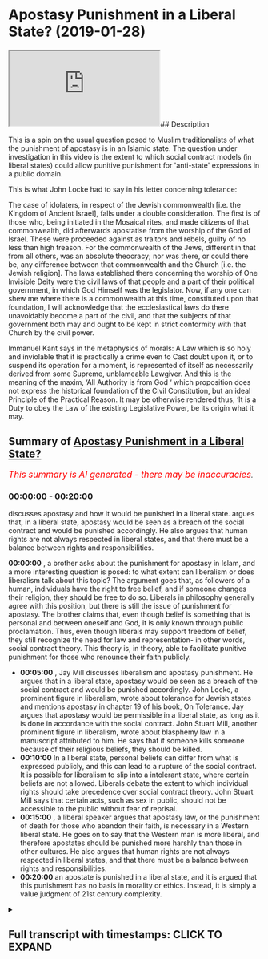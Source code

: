 # Apostasy Punishment in a Liberal State? (2019-01-28)

<iframe loading='lazy' allow='autoplay' src='https://www.youtube.com/embed/PnRGigvmVL8'></iframe>## Description

This is a spin on the usual question posed to Muslim traditionalists of what the punishment of apostasy is in an Islamic state. The question under investigation in this video is the extent to which social contract models (in liberal states) could allow punitive punishment for 'anti-state' expressions in a public domain. 

This is what John Locke had to say in his letter concerning tolerance: 

The case of idolaters, in respect of the Jewish commonwealth [i.e. the Kingdom of Ancient Israel], falls under a double consideration. The first is of those who, being initiated in the Mosaical rites, and made citizens of that commonwealth, did afterwards apostatise from the worship of the God of Israel. These were proceeded against as traitors and rebels, guilty of no less than high treason. For the commonwealth of the Jews, different in that from all others, was an absolute theocracy; nor was there, or could there be, any difference between that commonwealth and the Church [i.e. the Jewish religion]. The laws established there concerning the worship of One Invisible Deity were the civil laws of that people and a part of their political government, in which God Himself was the legislator. Now, if any one can shew me where there is a commonwealth at this time, constituted upon that foundation, I will acknowledge that the ecclesiastical laws do there unavoidably become a part of the civil, and that the subjects of that government both may and ought to be kept in strict conformity with that Church by the civil power.

Immanuel Kant says in the metaphysics of morals: 
A Law which is so holy and inviolable that it is practically a crime even to Cast doubt upon it, or to suspend its operation for a moment, is represented of itself as necessarily derived from some Supreme, unblameable Lawgiver. And this is the meaning of the maxim, ‘All Authority is from God ‘ which proposition does not express the historical foundation of the Civil Constitution, but an ideal Principle of the Practical Reason. It may be otherwise rendered thus, ‘It is a Duty to obey the Law of the existing Legislative Power, be its origin what it may.

## Summary of [Apostasy Punishment in a Liberal State?](https://www.youtube.com/watch?v=PnRGigvmVL8)


*<span style="color:red; font-size:125%">This summary is AI generated - there may be inaccuracies</span>. [](/)*

### <a onclick="modifyYTiframeseektime('0')">00:00:00</a> - <a onclick="modifyYTiframeseektime('1200')">00:20:00</a>

discusses apostasy and how it would be punished in a liberal state. argues that, in a liberal state, apostasy would be seen as a breach of the social contract and would be punished accordingly. He also argues that human rights are not always respected in liberal states, and that there must be a balance between rights and responsibilities.

**<a onclick="modifyYTiframeseektime('0')">00:00:00</a>** , a brother asks about the punishment for apostasy in Islam, and a more interesting question is posed: to what extent can liberalism or does liberalism talk about this topic? The argument goes that, as followers of a human, individuals have the right to free belief, and if someone changes their religion, they should be free to do so. Liberals in philosophy generally agree with this position, but there is still the issue of punishment for apostasy. The brother claims that, even though belief is something that is personal and between oneself and God, it is only known through public proclamation. Thus, even though liberals may support freedom of belief, they still recognize the need for law and representation- in other words, social contract theory. This theory is, in theory, able to facilitate punitive punishment for those who renounce their faith publicly.
* **<a onclick="modifyYTiframeseektime('300')">00:05:00</a>** , Jay Mill discusses liberalism and apostasy punishment. He argues that in a liberal state, apostasy would be seen as a breach of the social contract and would be punished accordingly. John Locke, a prominent figure in liberalism, wrote about tolerance for Jewish states and mentions apostasy in chapter 19 of his book, On Tolerance. Jay argues that apostasy would be permissible in a liberal state, as long as it is done in accordance with the social contract. John Stuart Mill, another prominent figure in liberalism, wrote about blasphemy law in a manuscript attributed to him. He says that if someone kills someone because of their religious beliefs, they should be killed.
* **<a onclick="modifyYTiframeseektime('600')">00:10:00</a>** In a liberal state, personal beliefs can differ from what is expressed publicly, and this can lead to a rupture of the social contract. It is possible for liberalism to slip into a intolerant state, where certain beliefs are not allowed. Liberals debate the extent to which individual rights should take precedence over social contract theory. John Stuart Mill says that certain acts, such as sex in public, should not be accessible to the public without fear of reprisal.
* **<a onclick="modifyYTiframeseektime('900')">00:15:00</a>** , a liberal speaker argues that apostasy law, or the punishment of death for those who abandon their faith, is necessary in a Western liberal state. He goes on to say that the Western man is more liberal, and therefore apostates should be punished more harshly than those in other cultures. He also argues that human rights are not always respected in liberal states, and that there must be a balance between rights and responsibilities.
* **<a onclick="modifyYTiframeseektime('1200')">00:20:00</a>**  an apostate is punished in a liberal state, and it is argued that this punishment has no basis in morality or ethics. Instead, it is simply a value judgment of 21st century complexity.

<details><summary><h2>Full transcript with timestamps: CLICK TO EXPAND</h2></summary>

<a onclick="modifyYTiframeseektime('4')">0:00:04</a> so the brother asked the question about  
<a onclick="modifyYTiframeseektime('6')">0:00:06</a> apostasy yeah so the punishment for  
<a onclick="modifyYTiframeseektime('13')">0:00:13</a> apostasy in Islam so I think a lot of  
<a onclick="modifyYTiframeseektime('16')">0:00:16</a> time we ask this question what is the  
<a onclick="modifyYTiframeseektime('19')">0:00:19</a> punishment for apostasy in Islam and a  
<a onclick="modifyYTiframeseektime('23')">0:00:23</a> more interesting question for me  
<a onclick="modifyYTiframeseektime('25')">0:00:25</a> recently has been to what extent can  
<a onclick="modifyYTiframeseektime('29')">0:00:29</a> liberalism or does liberalism or do  
<a onclick="modifyYTiframeseektime('32')">0:00:32</a> liberal philosophers talk about this  
<a onclick="modifyYTiframeseektime('37')">0:00:37</a> because that's like that's for me a  
<a onclick="modifyYTiframeseektime('39')">0:00:39</a> really interesting discussion in it the  
<a onclick="modifyYTiframeseektime('41')">0:00:41</a> argument goes as followers right you say  
<a onclick="modifyYTiframeseektime('43')">0:00:43</a> that look everyone should have freedom  
<a onclick="modifyYTiframeseektime('47')">0:00:47</a> of belief it's a human it's an  
<a onclick="modifyYTiframeseektime('48')">0:00:48</a> individual human right and therefore if  
<a onclick="modifyYTiframeseektime('52')">0:00:52</a> someone changes their religion they  
<a onclick="modifyYTiframeseektime('54')">0:00:54</a> should be free to do so based on human  
<a onclick="modifyYTiframeseektime('57')">0:00:57</a> rights and based on the fact that they  
<a onclick="modifyYTiframeseektime('59')">0:00:59</a> should have freedom of consciousness and  
<a onclick="modifyYTiframeseektime('61')">0:01:01</a> so the argument is not a bad one because  
<a onclick="modifyYTiframeseektime('64')">0:01:04</a> actually coincides with the Islamic  
<a onclick="modifyYTiframeseektime('66')">0:01:06</a> understanding of free will and actually  
<a onclick="modifyYTiframeseektime('69')">0:01:09</a> it coincides with the version of Quran  
<a onclick="modifyYTiframeseektime('71')">0:01:11</a> which says like Rajas with Dean tucked  
<a onclick="modifyYTiframeseektime('73')">0:01:13</a> away in a rush to Delhi in chapter 2  
<a onclick="modifyYTiframeseektime('76')">0:01:16</a> verse 256 of the Quran which there is no  
<a onclick="modifyYTiframeseektime('78')">0:01:18</a> compulsion of religion that truth has  
<a onclick="modifyYTiframeseektime('81')">0:01:21</a> been made clear from falsehood so the  
<a onclick="modifyYTiframeseektime('84')">0:01:24</a> the idea that there should be freedom of  
<a onclick="modifyYTiframeseektime('86')">0:01:26</a> consciousness and freedom of belief is  
<a onclick="modifyYTiframeseektime('89')">0:01:29</a> actually a principle part of the Islamic  
<a onclick="modifyYTiframeseektime('92')">0:01:32</a> discourse because we believe that there  
<a onclick="modifyYTiframeseektime('94')">0:01:34</a> are two things that's here which is free  
<a onclick="modifyYTiframeseektime('97')">0:01:37</a> will and there's determinism over  
<a onclick="modifyYTiframeseektime('99')">0:01:39</a> Lazcano Taliban he writes things etc so  
<a onclick="modifyYTiframeseektime('102')">0:01:42</a> we believe everyone does have a right to  
<a onclick="modifyYTiframeseektime('104')">0:01:44</a> believe in whatever they want to believe  
<a onclick="modifyYTiframeseektime('105')">0:01:45</a> and the idea is not one-off and this  
<a onclick="modifyYTiframeseektime('111')">0:01:51</a> should be very much stressed in Islamic  
<a onclick="modifyYTiframeseektime('113')">0:01:53</a> discourse it's not one of individual  
<a onclick="modifyYTiframeseektime('116')">0:01:56</a> belief  
<a onclick="modifyYTiframeseektime('118')">0:01:58</a> this is to do with social contracts okay  
<a onclick="modifyYTiframeseektime('121')">0:02:01</a> now this is a big term in political  
<a onclick="modifyYTiframeseektime('124')">0:02:04</a> science what do you mean by the term  
<a onclick="modifyYTiframeseektime('125')">0:02:05</a> social contract now in liberal  
<a onclick="modifyYTiframeseektime('128')">0:02:08</a> philosophy there are two things right  
<a onclick="modifyYTiframeseektime('130')">0:02:10</a> there's the primacy of individual and  
<a onclick="modifyYTiframeseektime('133')">0:02:13</a> their right to do whatever they want  
<a onclick="modifyYTiframeseektime('135')">0:02:15</a> without intervention from the government  
<a onclick="modifyYTiframeseektime('137')">0:02:17</a> and on the other hand you have the  
<a onclick="modifyYTiframeseektime('139')">0:02:19</a> universality of law you're stuck between  
<a onclick="modifyYTiframeseektime('143')">0:02:23</a> two things as a liberal you have the  
<a onclick="modifyYTiframeseektime('147')">0:02:27</a> primacy of being an individual you're an  
<a onclick="modifyYTiframeseektime('149')">0:02:29</a> individual right you have the freedom to  
<a onclick="modifyYTiframeseektime('150')">0:02:30</a> do everyone and for a liberal expression  
<a onclick="modifyYTiframeseektime('152')">0:02:32</a> a libertarian they'll say you should the  
<a onclick="modifyYTiframeseektime('154')">0:02:34</a> government should keep away from putting  
<a onclick="modifyYTiframeseektime('156')">0:02:36</a> obstacles in the way of the individual  
<a onclick="modifyYTiframeseektime('158')">0:02:38</a> so that it can be as free as possible  
<a onclick="modifyYTiframeseektime('160')">0:02:40</a> right but then obviously they realize  
<a onclick="modifyYTiframeseektime('163')">0:02:43</a> almost all liberal theorists realize the  
<a onclick="modifyYTiframeseektime('166')">0:02:46</a> need for number one representation and  
<a onclick="modifyYTiframeseektime('168')">0:02:48</a> number two law which is why they have  
<a onclick="modifyYTiframeseektime('171')">0:02:51</a> social contract now what is social  
<a onclick="modifyYTiframeseektime('174')">0:02:54</a> contract social contract is number one  
<a onclick="modifyYTiframeseektime('177')">0:02:57</a> is forced upon us so by virtue of the  
<a onclick="modifyYTiframeseektime('181')">0:03:01</a> fact that I'm a British citizen you're  
<a onclick="modifyYTiframeseektime('182')">0:03:02</a> British isn't as well your British is  
<a onclick="modifyYTiframeseektime('184')">0:03:04</a> now we're gonna have to check on that  
<a onclick="modifyYTiframeseektime('186')">0:03:06</a> okay by virtue of the fact that we're  
<a onclick="modifyYTiframeseektime('192')">0:03:12</a> British citizens we have to abide by  
<a onclick="modifyYTiframeseektime('194')">0:03:14</a> British law and that's not something we  
<a onclick="modifyYTiframeseektime('196')">0:03:16</a> have any say on because of the  
<a onclick="modifyYTiframeseektime('199')">0:03:19</a> citizenship that we carry in other words  
<a onclick="modifyYTiframeseektime('200')">0:03:20</a> we're forced into a social contract it's  
<a onclick="modifyYTiframeseektime('203')">0:03:23</a> not a social contract which is a  
<a onclick="modifyYTiframeseektime('205')">0:03:25</a> voluntary or something I have any choice  
<a onclick="modifyYTiframeseektime('208')">0:03:28</a> in write the terms of that social  
<a onclick="modifyYTiframeseektime('211')">0:03:31</a> contract indicate that I have to follow  
<a onclick="modifyYTiframeseektime('213')">0:03:33</a> the law of this country isn't it okay so  
<a onclick="modifyYTiframeseektime('216')">0:03:36</a> almost all liberal theorists agreed with  
<a onclick="modifyYTiframeseektime('218')">0:03:38</a> this now the question is not one of  
<a onclick="modifyYTiframeseektime('221')">0:03:41</a> personal belief I can believe whatever I  
<a onclick="modifyYTiframeseektime('223')">0:03:43</a> want to believe from a liberal  
<a onclick="modifyYTiframeseektime('225')">0:03:45</a> perspective and from an Islamic  
<a onclick="modifyYTiframeseektime('226')">0:03:46</a> perspective and not not have any  
<a onclick="modifyYTiframeseektime('229')">0:03:49</a> punishment in any context exerted on me  
<a onclick="modifyYTiframeseektime('231')">0:03:51</a> in any way because belief is something  
<a onclick="modifyYTiframeseektime('234')">0:03:54</a> which is personal belief is something  
<a onclick="modifyYTiframeseektime('236')">0:03:56</a> which is between me and God and it's  
<a onclick="modifyYTiframeseektime('239')">0:03:59</a> only known through the publication of  
<a onclick="modifyYTiframeseektime('242')">0:04:02</a> that belief or profession of that belief  
<a onclick="modifyYTiframeseektime('244')">0:04:04</a> in public settings right so in other  
<a onclick="modifyYTiframeseektime('246')">0:04:06</a> words people won't know I believe unless  
<a onclick="modifyYTiframeseektime('248')">0:04:08</a> I don't declare it  
<a onclick="modifyYTiframeseektime('250')">0:04:10</a> question to what extent are what are  
<a onclick="modifyYTiframeseektime('256')">0:04:16</a> referred to as laws of apostasy which is  
<a onclick="modifyYTiframeseektime('261')">0:04:21</a> for example if I come out and say I'm no  
<a onclick="modifyYTiframeseektime('263')">0:04:23</a> longer say for instance a Christian I'm  
<a onclick="modifyYTiframeseektime('265')">0:04:25</a> not going to use the Muslim example say  
<a onclick="modifyYTiframeseektime('266')">0:04:26</a> it's a Christian country and I come out  
<a onclick="modifyYTiframeseektime('269')">0:04:29</a> and say I'm no longer a Christian to  
<a onclick="modifyYTiframeseektime('273')">0:04:33</a> what extent can social contract theory  
<a onclick="modifyYTiframeseektime('276')">0:04:36</a> the lack of which were which was  
<a onclick="modifyYTiframeseektime('278')">0:04:38</a> advocated by people like Rousseau and  
<a onclick="modifyYTiframeseektime('279')">0:04:39</a> obviously John Locke before him Thomas  
<a onclick="modifyYTiframeseektime('282')">0:04:42</a> Hobbes and almost all liberal theorists  
<a onclick="modifyYTiframeseektime('285')">0:04:45</a> even Jay s mill can it facilitate for a  
<a onclick="modifyYTiframeseektime('289')">0:04:49</a> kind of punitive punishment for those  
<a onclick="modifyYTiframeseektime('292')">0:04:52</a> who renounce their faith publicly now  
<a onclick="modifyYTiframeseektime('295')">0:04:55</a> I'm gonna make a very bold claim here  
<a onclick="modifyYTiframeseektime('297')">0:04:57</a> I'm putting a slam to the side right now  
<a onclick="modifyYTiframeseektime('299')">0:04:59</a> I'm putting a sum to the side it's not  
<a onclick="modifyYTiframeseektime('301')">0:05:01</a> about Islam I'm gonna say that from my  
<a onclick="modifyYTiframeseektime('305')">0:05:05</a> reading of liberalism that that can be  
<a onclick="modifyYTiframeseektime('308')">0:05:08</a> facilitated what am I talking about I am  
<a onclick="modifyYTiframeseektime('311')">0:05:11</a> saying quite clearly that if someone  
<a onclick="modifyYTiframeseektime('314')">0:05:14</a> comes in a liberal state which also  
<a onclick="modifyYTiframeseektime('317')">0:05:17</a> claims to be for instance Christian  
<a onclick="modifyYTiframeseektime('320')">0:05:20</a> which can happen according to Jay's mill  
<a onclick="modifyYTiframeseektime('323')">0:05:23</a> that number one point one that in that  
<a onclick="modifyYTiframeseektime('326')">0:05:26</a> liberal state it would be it could be  
<a onclick="modifyYTiframeseektime('330')">0:05:30</a> seen as a rupturing of the social  
<a onclick="modifyYTiframeseektime('332')">0:05:32</a> contract if someone professes publicly  
<a onclick="modifyYTiframeseektime('336')">0:05:36</a> yes that they are not X faith anymore  
<a onclick="modifyYTiframeseektime('340')">0:05:40</a> that is if that faith is connected with  
<a onclick="modifyYTiframeseektime('343')">0:05:43</a> the social contract  
<a onclick="modifyYTiframeseektime('344')">0:05:44</a> why is your evidence for this I will  
<a onclick="modifyYTiframeseektime('346')">0:05:46</a> give you the evidence for this right now  
<a onclick="modifyYTiframeseektime('347')">0:05:47</a> John Locke wrote a book obviously  
<a onclick="modifyYTiframeseektime('350')">0:05:50</a> everyone knows it called the two  
<a onclick="modifyYTiframeseektime('351')">0:05:51</a> treatises of government I think he wrote  
<a onclick="modifyYTiframeseektime('353')">0:05:53</a> this in 1687 when he also wrote I wrote  
<a onclick="modifyYTiframeseektime('356')">0:05:56</a> a book called on tolerance in chapter 19  
<a onclick="modifyYTiframeseektime('359')">0:05:59</a> of this book in chapter 19 of this book  
<a onclick="modifyYTiframeseektime('362')">0:06:02</a> on tolerance he talks about Jewish  
<a onclick="modifyYTiframeseektime('366')">0:06:06</a> States John Locke talks about Jewish  
<a onclick="modifyYTiframeseektime('369')">0:06:09</a> states and up if it's not chapter 19 is  
<a onclick="modifyYTiframeseektime('372')">0:06:12</a> somewhere in the book and he says it's  
<a onclick="modifyYTiframeseektime('374')">0:06:14</a> legitimate to allow Jewish people to  
<a onclick="modifyYTiframeseektime('378')">0:06:18</a> implement Mosaic law and we know full  
<a onclick="modifyYTiframeseektime('381')">0:06:21</a> well that in Mosaic law there are laws  
<a onclick="modifyYTiframeseektime('383')">0:06:23</a> of apostasy and he continues by talking  
<a onclick="modifyYTiframeseektime('387')">0:06:27</a> about the social exclusion of a certain  
<a onclick="modifyYTiframeseektime('389')">0:06:29</a> amount of certain people of different  
<a onclick="modifyYTiframeseektime('392')">0:06:32</a> faith groups he talks about Mohammedans  
<a onclick="modifyYTiframeseektime('393')">0:06:33</a> and atheists now Muslims wouldn't say  
<a onclick="modifyYTiframeseektime('397')">0:06:37</a> this by the way so in essence you could  
<a onclick="modifyYTiframeseektime('400')">0:06:40</a> argue that Islam applies a more rigorous  
<a onclick="modifyYTiframeseektime('404')">0:06:44</a> type of liberalism than John Locke  
<a onclick="modifyYTiframeseektime('406')">0:06:46</a> himself why because Islam says in us in  
<a onclick="modifyYTiframeseektime('409')">0:06:49</a> an Islamic state or some a governance if  
<a onclick="modifyYTiframeseektime('412')">0:06:52</a> you're a Muslim or a Christian or a Jew  
<a onclick="modifyYTiframeseektime('414')">0:06:54</a> you can live in your respective  
<a onclick="modifyYTiframeseektime('417')">0:06:57</a> province without harm now someone will  
<a onclick="modifyYTiframeseektime('422')">0:07:02</a> say but then they say that you have to  
<a onclick="modifyYTiframeseektime('423')">0:07:03</a> pay the jizya but according to the  
<a onclick="modifyYTiframeseektime('426')">0:07:06</a> hadith  
<a onclick="modifyYTiframeseektime('428')">0:07:08</a> jizya is one dinner so it's a tax it's a  
<a onclick="modifyYTiframeseektime('433')">0:07:13</a> tax that almost everyone has to pay for  
<a onclick="modifyYTiframeseektime('434')">0:07:14</a> the protection of the people one dinner  
<a onclick="modifyYTiframeseektime('436')">0:07:16</a> is less than there's a cat which is  
<a onclick="modifyYTiframeseektime('438')">0:07:18</a> usually typically 20 dinars of my Saab  
<a onclick="modifyYTiframeseektime('442')">0:07:22</a> so therefore the jizya is less so this  
<a onclick="modifyYTiframeseektime('447')">0:07:27</a> idea this false notion of GCR being a  
<a onclick="modifyYTiframeseektime('449')">0:07:29</a> discriminatory tax it's only  
<a onclick="modifyYTiframeseektime('451')">0:07:31</a> discriminatory against Muslims because  
<a onclick="modifyYTiframeseektime('453')">0:07:33</a> Muslims have to pay more by the way if  
<a onclick="modifyYTiframeseektime('456')">0:07:36</a> you want to call it discriminatory  
<a onclick="modifyYTiframeseektime('458')">0:07:38</a> Muslims actually have to pay more as a  
<a onclick="modifyYTiframeseektime('459')">0:07:39</a> cat's yeah so going back to I was saying  
<a onclick="modifyYTiframeseektime('464')">0:07:44</a> about apostasy I came across in my new  
<a onclick="modifyYTiframeseektime('466')">0:07:46</a> campus work and I also came across John  
<a onclick="modifyYTiframeseektime('468')">0:07:48</a> Stuart Mill's work and there was a  
<a onclick="modifyYTiframeseektime('471')">0:07:51</a> manuscript that was attributed to John  
<a onclick="modifyYTiframeseektime('472')">0:07:52</a> Stuart Mill which actually specifically  
<a onclick="modifyYTiframeseektime('476')">0:07:56</a> talks about blasphemy law and he talks  
<a onclick="modifyYTiframeseektime('479')">0:07:59</a> about blasphemy law and he says John  
<a onclick="modifyYTiframeseektime('481')">0:08:01</a> Stuart Mill says  
<a onclick="modifyYTiframeseektime('485')">0:08:05</a> Joshua mill actually says equivocally  
<a onclick="modifyYTiframeseektime('488')">0:08:08</a> that if killing someone this is John  
<a onclick="modifyYTiframeseektime('494')">0:08:14</a> Stuart Mill not the Prophet Muhammad not  
<a onclick="modifyYTiframeseektime('496')">0:08:16</a> Moses not Jesus it's not a medieval text  
<a onclick="modifyYTiframeseektime('500')">0:08:20</a> this is one of the prime figures of  
<a onclick="modifyYTiframeseektime('502')">0:08:22</a> liberalism in the Victorian era in  
<a onclick="modifyYTiframeseektime('505')">0:08:25</a> Britain by which and through which most  
<a onclick="modifyYTiframeseektime('507')">0:08:27</a> other subsequent theories take their  
<a onclick="modifyYTiframeseektime('510')">0:08:30</a> liberalism from he actually says in that  
<a onclick="modifyYTiframeseektime('512')">0:08:32</a> manuscript that killed them yes  
<a onclick="modifyYTiframeseektime('515')">0:08:35</a> he says kill them kill them if you have  
<a onclick="modifyYTiframeseektime('518')">0:08:38</a> to kill many of them kill them in other  
<a onclick="modifyYTiframeseektime('519')">0:08:39</a> words it seems to me an Immanuel Kant  
<a onclick="modifyYTiframeseektime('521')">0:08:41</a> has some similar sayings it seems to me  
<a onclick="modifyYTiframeseektime('524')">0:08:44</a> that the question we should be asking is  
<a onclick="modifyYTiframeseektime('527')">0:08:47</a> not whether Islam allows apostasy law  
<a onclick="modifyYTiframeseektime('529')">0:08:49</a> it's where the liberalism allows  
<a onclick="modifyYTiframeseektime('531')">0:08:51</a> apostasy law because actually when we  
<a onclick="modifyYTiframeseektime('534')">0:08:54</a> look at the primary source materials of  
<a onclick="modifyYTiframeseektime('536')">0:08:56</a> the most regarded liberal theorists the  
<a onclick="modifyYTiframeseektime('540')">0:09:00</a> highest founding fathers of liberalism  
<a onclick="modifyYTiframeseektime('542')">0:09:02</a> it would seem that a social contract  
<a onclick="modifyYTiframeseektime('544')">0:09:04</a> theory could in fact facilitate of a  
<a onclick="modifyYTiframeseektime('548')">0:09:08</a> kind of apostasy law right - that's from  
<a onclick="modifyYTiframeseektime('552')">0:09:12</a> a liberal perspective Aslam is something  
<a onclick="modifyYTiframeseektime('555')">0:09:15</a> quite similar in many ways but has some  
<a onclick="modifyYTiframeseektime('558')">0:09:18</a> fundamental differences  
<a onclick="modifyYTiframeseektime('561')">0:09:21</a> so relatable ooh a man who's one of the  
<a onclick="modifyYTiframeseektime('565')">0:09:25</a> prophets companions you had a list of  
<a onclick="modifyYTiframeseektime('568')">0:09:28</a> people who are munafa corn and those  
<a onclick="modifyYTiframeseektime('571')">0:09:31</a> list of people were people who had  
<a onclick="modifyYTiframeseektime('573')">0:09:33</a> rejected Islam there were not Muslims  
<a onclick="modifyYTiframeseektime('575')">0:09:35</a> the Quran says in Delhi would have  
<a onclick="modifyYTiframeseektime('577')">0:09:37</a> Athena Fidel kill s Philemon enough that  
<a onclick="modifyYTiframeseektime('579')">0:09:39</a> certainly the the hypocrites are in the  
<a onclick="modifyYTiframeseektime('582')">0:09:42</a> lowest part pit of the Hellfire they are  
<a onclick="modifyYTiframeseektime('585')">0:09:45</a> not Muslims they are not believers they  
<a onclick="modifyYTiframeseektime('587')">0:09:47</a> are not movements yes yet  
<a onclick="modifyYTiframeseektime('591')">0:09:51</a> there was no apostasy punishment applied  
<a onclick="modifyYTiframeseektime('594')">0:09:54</a> to those individuals there was no  
<a onclick="modifyYTiframeseektime('596')">0:09:56</a> apostasy pub thing applied to them why  
<a onclick="modifyYTiframeseektime('599')">0:09:59</a> because it regarded to personal belief  
<a onclick="modifyYTiframeseektime('601')">0:10:01</a> so I'll because I'll be unequivocal in  
<a onclick="modifyYTiframeseektime('605')">0:10:05</a> saying this that which regards to  
<a onclick="modifyYTiframeseektime('607')">0:10:07</a> personal belief is that is different  
<a onclick="modifyYTiframeseektime('610')">0:10:10</a> from that which is expressed publicly  
<a onclick="modifyYTiframeseektime('612')">0:10:12</a> and thereby from a liberal perspective  
<a onclick="modifyYTiframeseektime('614')">0:10:14</a> before even becomes an Islamic one  
<a onclick="modifyYTiframeseektime('616')">0:10:16</a> ruptures the social contract now the  
<a onclick="modifyYTiframeseektime('619')">0:10:19</a> question is is it fair and is it okay is  
<a onclick="modifyYTiframeseektime('622')">0:10:22</a> it possible is it conceivable in a  
<a onclick="modifyYTiframeseektime('625')">0:10:25</a> liberal state bearing in mind social  
<a onclick="modifyYTiframeseektime('628')">0:10:28</a> contract theory to have these laws and  
<a onclick="modifyYTiframeseektime('631')">0:10:31</a> therefore can liberalism can a liberal  
<a onclick="modifyYTiframeseektime('634')">0:10:34</a> state slip into a kind of nationalistic  
<a onclick="modifyYTiframeseektime('637')">0:10:37</a> stay intolerant state the answer is  
<a onclick="modifyYTiframeseektime('640')">0:10:40</a> unfortunately yes that is the elasticity  
<a onclick="modifyYTiframeseektime('642')">0:10:42</a> of liberalism liberalism because of the  
<a onclick="modifyYTiframeseektime('645')">0:10:45</a> tensions between the primacy of  
<a onclick="modifyYTiframeseektime('646')">0:10:46</a> individual versus the universality of  
<a onclick="modifyYTiframeseektime('649')">0:10:49</a> law could sway in either one of the two  
<a onclick="modifyYTiframeseektime('652')">0:10:52</a> directions could either become very much  
<a onclick="modifyYTiframeseektime('655')">0:10:55</a> libertarian in the sense that you know  
<a onclick="modifyYTiframeseektime('657')">0:10:57</a> we don't even allow I mean think about  
<a onclick="modifyYTiframeseektime('658')">0:10:58</a> this this way yeah libertarians would  
<a onclick="modifyYTiframeseektime('661')">0:11:01</a> argue why do we have seatbelt laws yeah  
<a onclick="modifyYTiframeseektime('663')">0:11:03</a> we have Seaborg known you have to go in  
<a onclick="modifyYTiframeseektime('665')">0:11:05</a> your car you have to put on a seatbelt  
<a onclick="modifyYTiframeseektime('667')">0:11:07</a> don't you but why do I have the policy  
<a onclick="modifyYTiframeseektime('670')">0:11:10</a> bro why is they a libertarian would  
<a onclick="modifyYTiframeseektime('672')">0:11:12</a> argue this is a paternalism they'll say  
<a onclick="modifyYTiframeseektime('676')">0:11:16</a> it's like the state is acting as your  
<a onclick="modifyYTiframeseektime('678')">0:11:18</a> parent now put under what it's not to  
<a onclick="modifyYTiframeseektime('680')">0:11:20</a> live even if I hurt myself it's none of  
<a onclick="modifyYTiframeseektime('681')">0:11:21</a> your business if I help myself someone  
<a onclick="modifyYTiframeseektime('683')">0:11:23</a> could argue a libertarian would  
<a onclick="modifyYTiframeseektime('684')">0:11:24</a> definitely argue but even if I hurt  
<a onclick="modifyYTiframeseektime('686')">0:11:26</a> myself in the car tonight I create a  
<a onclick="modifyYTiframeseektime('687')">0:11:27</a> crater crash it's not I'm not harming  
<a onclick="modifyYTiframeseektime('689')">0:11:29</a> anyone else by doing this why are you  
<a onclick="modifyYTiframeseektime('690')">0:11:30</a> telling me what to do so I'm allowed to  
<a onclick="modifyYTiframeseektime('692')">0:11:32</a> drink alcohol think  
<a onclick="modifyYTiframeseektime('693')">0:11:33</a> this because this is the this is the  
<a onclick="modifyYTiframeseektime('695')">0:11:35</a> ignorant of some people of their own  
<a onclick="modifyYTiframeseektime('697')">0:11:37</a> philosophy right I'm allowed to drink  
<a onclick="modifyYTiframeseektime('699')">0:11:39</a> alcohol yeah and in some places smoke  
<a onclick="modifyYTiframeseektime('702')">0:11:42</a> weed and have you know unlimited amount  
<a onclick="modifyYTiframeseektime('705')">0:11:45</a> of sexual partners polyandry and that  
<a onclick="modifyYTiframeseektime('708')">0:11:48</a> could cause problems for myself sexual  
<a onclick="modifyYTiframeseektime('711')">0:11:51</a> problems all of that is permissible but  
<a onclick="modifyYTiframeseektime('713')">0:11:53</a> I have to put on a seatbelt  
<a onclick="modifyYTiframeseektime('714')">0:11:54</a> I mean does that sound reasonable to you  
<a onclick="modifyYTiframeseektime('716')">0:11:56</a> seriously think about it I'm allowed to  
<a onclick="modifyYTiframeseektime('718')">0:11:58</a> compete in mixed martial arts well I  
<a onclick="modifyYTiframeseektime('720')">0:12:00</a> could injure someone and and die I can  
<a onclick="modifyYTiframeseektime('724')">0:12:04</a> go to a complainer I could be but I have  
<a onclick="modifyYTiframeseektime('726')">0:12:06</a> to put on the the seatbelt what kind of  
<a onclick="modifyYTiframeseektime('728')">0:12:08</a> nonsense is this  
<a onclick="modifyYTiframeseektime('729')">0:12:09</a> think about it it doesn't make any sense  
<a onclick="modifyYTiframeseektime('731')">0:12:11</a> let's be honest about this yeah why are  
<a onclick="modifyYTiframeseektime('733')">0:12:13</a> why is the state telling us you have to  
<a onclick="modifyYTiframeseektime('735')">0:12:15</a> put on the seat belt if I if I don't put  
<a onclick="modifyYTiframeseektime('737')">0:12:17</a> on the seat belt well I harm anyone else  
<a onclick="modifyYTiframeseektime('738')">0:12:18</a> think about it am I gonna harm any I'll  
<a onclick="modifyYTiframeseektime('741')">0:12:21</a> have myself yes but I'm not going to  
<a onclick="modifyYTiframeseektime('744')">0:12:24</a> harm anyone else by not putting my see  
<a onclick="modifyYTiframeseektime('745')">0:12:25</a> boy yeah boy if I hit the no no my point  
<a onclick="modifyYTiframeseektime('750')">0:12:30</a> is this my point is that liberal  
<a onclick="modifyYTiframeseektime('753')">0:12:33</a> philosophy can go in two different ways  
<a onclick="modifyYTiframeseektime('755')">0:12:35</a> yeah you have on the left side let's say  
<a onclick="modifyYTiframeseektime('757')">0:12:37</a> for the sake of argument and extreme  
<a onclick="modifyYTiframeseektime('759')">0:12:39</a> libertarianism where we don't want the  
<a onclick="modifyYTiframeseektime('762')">0:12:42</a> state to get involved in any matter yeah  
<a onclick="modifyYTiframeseektime('764')">0:12:44</a> like for example we shouldn't have  
<a onclick="modifyYTiframeseektime('766')">0:12:46</a> seatbelt laws that's one side on the  
<a onclick="modifyYTiframeseektime('768')">0:12:48</a> other side is where liberal philosophers  
<a onclick="modifyYTiframeseektime('770')">0:12:50</a> will say actually there should be  
<a onclick="modifyYTiframeseektime('773')">0:12:53</a> restriction and that should be enforced  
<a onclick="modifyYTiframeseektime('775')">0:12:55</a> through the context of social contract  
<a onclick="modifyYTiframeseektime('778')">0:12:58</a> theory into the universality of law  
<a onclick="modifyYTiframeseektime('781')">0:13:01</a> which should be applicable on the  
<a onclick="modifyYTiframeseektime('782')">0:13:02</a> individual laws should be applied and  
<a onclick="modifyYTiframeseektime('784')">0:13:04</a> John Stuart Mill's has something very  
<a onclick="modifyYTiframeseektime('786')">0:13:06</a> interesting you know he says he says for  
<a onclick="modifyYTiframeseektime('788')">0:13:08</a> instance he goes if a husband and wife  
<a onclick="modifyYTiframeseektime('790')">0:13:10</a> they have sex in public is that harming  
<a onclick="modifyYTiframeseektime('793')">0:13:13</a> anyone else you could argue no you could  
<a onclick="modifyYTiframeseektime('795')">0:13:15</a> argue no not physically harming anyone  
<a onclick="modifyYTiframeseektime('797')">0:13:17</a> if for example not to point anyone out  
<a onclick="modifyYTiframeseektime('800')">0:13:20</a> someone brings his wife and you know in  
<a onclick="modifyYTiframeseektime('802')">0:13:22</a> the park in the middle here sorry to say  
<a onclick="modifyYTiframeseektime('804')">0:13:24</a> has sexual it takes his trousers off  
<a onclick="modifyYTiframeseektime('806')">0:13:26</a> yeah and all of those things sorry to  
<a onclick="modifyYTiframeseektime('808')">0:13:28</a> say Annie is that going to harm anyone  
<a onclick="modifyYTiframeseektime('810')">0:13:30</a> no they're having sex you can decide to  
<a onclick="modifyYTiframeseektime('812')">0:13:32</a> leave you can go you don't have to look  
<a onclick="modifyYTiframeseektime('814')">0:13:34</a> at it you can't you don't need to be  
<a onclick="modifyYTiframeseektime('816')">0:13:36</a> offended by it what why is that censor  
<a onclick="modifyYTiframeseektime('818')">0:13:38</a> yes you could argue this yep now I  
<a onclick="modifyYTiframeseektime('821')">0:13:41</a> understand children and all that but we  
<a onclick="modifyYTiframeseektime('823')">0:13:43</a> can have an area where they can do it no  
<a onclick="modifyYTiframeseektime('825')">0:13:45</a> problem you can have an adult park why  
<a onclick="modifyYTiframeseektime('827')">0:13:47</a> not right Colin yeah I'm just I'm just  
<a onclick="modifyYTiframeseektime('831')">0:13:51</a> yeah I agree with you I agree with this  
<a onclick="modifyYTiframeseektime('833')">0:13:53</a> point I'm not telling you should I do  
<a onclick="modifyYTiframeseektime('835')">0:13:55</a> deal for us yes yes my friend I agree  
<a onclick="modifyYTiframeseektime('838')">0:13:58</a> with you yes but I'm saying  
<a onclick="modifyYTiframeseektime('839')">0:13:59</a> so John Stuart Mill said look there's  
<a onclick="modifyYTiframeseektime('842')">0:14:02</a> some things this is what he said there's  
<a onclick="modifyYTiframeseektime('844')">0:14:04</a> some things which keys our sensibilities  
<a onclick="modifyYTiframeseektime('846')">0:14:06</a> we have a culture and that's not  
<a onclick="modifyYTiframeseektime('849')">0:14:09</a> acceptable in our culture and he says  
<a onclick="modifyYTiframeseektime('851')">0:14:11</a> therefore the universality of law and  
<a onclick="modifyYTiframeseektime('853')">0:14:13</a> the social contract should put  
<a onclick="modifyYTiframeseektime('855')">0:14:15</a> restriction so here John Stuart Mill is  
<a onclick="modifyYTiframeseektime('858')">0:14:18</a> talking about in on Liberty in his book  
<a onclick="modifyYTiframeseektime('860')">0:14:20</a> he's saying that there are certain  
<a onclick="modifyYTiframeseektime('861')">0:14:21</a> things which should not be accessible  
<a onclick="modifyYTiframeseektime('863')">0:14:23</a> for people  
<a onclick="modifyYTiframeseektime('864')">0:14:24</a> ie having sex with your wife in public  
<a onclick="modifyYTiframeseektime('866')">0:14:26</a> spheres or your husband yes so the  
<a onclick="modifyYTiframeseektime('869')">0:14:29</a> question is now is Israel question what  
<a onclick="modifyYTiframeseektime('871')">0:14:31</a> should be allowed to be done in publicly  
<a onclick="modifyYTiframeseektime('873')">0:14:33</a> without fear of reprisal or other or  
<a onclick="modifyYTiframeseektime('876')">0:14:36</a> otherwise a fear of a consequence from  
<a onclick="modifyYTiframeseektime('879')">0:14:39</a> the law this is a thing that liberals  
<a onclick="modifyYTiframeseektime('881')">0:14:41</a> struggle with that's why you have  
<a onclick="modifyYTiframeseektime('882')">0:14:42</a> different schools of thought within  
<a onclick="modifyYTiframeseektime('883')">0:14:43</a> liberalism and I've something about  
<a onclick="modifyYTiframeseektime('884')">0:14:44</a> elasticity of liberalism yeah it's not  
<a onclick="modifyYTiframeseektime('887')">0:14:47</a> something which all can be liberal now  
<a onclick="modifyYTiframeseektime('888')">0:14:48</a> now the question is when they come to us  
<a onclick="modifyYTiframeseektime('890')">0:14:50</a> this is what I'm going to say to  
<a onclick="modifyYTiframeseektime('891')">0:14:51</a> everyone to answer your question sorry  
<a onclick="modifyYTiframeseektime('892')">0:14:52</a> yeah when they come to us and say look  
<a onclick="modifyYTiframeseektime('894')">0:14:54</a> you need to modernize what did I say you  
<a onclick="modifyYTiframeseektime('897')">0:14:57</a> say you need to modernize Muslims you  
<a onclick="modifyYTiframeseektime('899')">0:14:59</a> know you need to modernize what do you  
<a onclick="modifyYTiframeseektime('900')">0:15:00</a> mean come on tell me white man what do  
<a onclick="modifyYTiframeseektime('902')">0:15:02</a> you mean by well yeah what do you mean  
<a onclick="modifyYTiframeseektime('904')">0:15:04</a> by modernize I want to know what you  
<a onclick="modifyYTiframeseektime('905')">0:15:05</a> mean yeah okay you'll say look I'm by  
<a onclick="modifyYTiframeseektime('907')">0:15:07</a> the way gonna say white man I'm not  
<a onclick="modifyYTiframeseektime('908')">0:15:08</a> talking about you know I'm talking yeah  
<a onclick="modifyYTiframeseektime('910')">0:15:10</a> yeah the Western man what do you mean  
<a onclick="modifyYTiframeseektime('912')">0:15:12</a> what do you mean by it all right I tell  
<a onclick="modifyYTiframeseektime('914')">0:15:14</a> you what you mean  
<a onclick="modifyYTiframeseektime('915')">0:15:15</a> you mean become more liberal because  
<a onclick="modifyYTiframeseektime('917')">0:15:17</a> that is the dominant ethnic in the  
<a onclick="modifyYTiframeseektime('919')">0:15:19</a> Western world yes  
<a onclick="modifyYTiframeseektime('920')">0:15:20</a> okay now I'm liberal I have embraced  
<a onclick="modifyYTiframeseektime('923')">0:15:23</a> liberalism brother today I mean okay  
<a onclick="modifyYTiframeseektime('926')">0:15:26</a> what do we do let's go look at the  
<a onclick="modifyYTiframeseektime('927')">0:15:27</a> liberal books  
<a onclick="modifyYTiframeseektime('929')">0:15:29</a> let's look at the works of John Locke  
<a onclick="modifyYTiframeseektime('931')">0:15:31</a> and John Stuart Mill and Rousseau bottom  
<a onclick="modifyYTiframeseektime('937')">0:15:37</a> I'm not an ambassador for Saudi Arabia  
<a onclick="modifyYTiframeseektime('940')">0:15:40</a> yes I agree with you all I I don't yeah  
<a onclick="modifyYTiframeseektime('944')">0:15:44</a> yeah I agree with this point yeah I do  
<a onclick="modifyYTiframeseektime('945')">0:15:45</a> it that way yeah yeah sorry come back  
<a onclick="modifyYTiframeseektime('948')">0:15:48</a> I'm a liberal now yeah so yes I've  
<a onclick="modifyYTiframeseektime('951')">0:15:51</a> embraced liberalism let's go to the  
<a onclick="modifyYTiframeseektime('953')">0:15:53</a> books of the Liberals so we find within  
<a onclick="modifyYTiframeseektime('955')">0:15:55</a> the books of the Liberals you haven't  
<a onclick="modifyYTiframeseektime('957')">0:15:57</a> you have a spectrum of understanding of  
<a onclick="modifyYTiframeseektime('960')">0:16:00</a> to what the question the main question  
<a onclick="modifyYTiframeseektime('962')">0:16:02</a> is to what extent should the government  
<a onclick="modifyYTiframeseektime('964')">0:16:04</a> intervene and you don't have one answer  
<a onclick="modifyYTiframeseektime('967')">0:16:07</a> for that you have ten answers from ten  
<a onclick="modifyYTiframeseektime('969')">0:16:09</a> different liberal thinkers yes and so  
<a onclick="modifyYTiframeseektime('972')">0:16:12</a> here's what I'm saying to you is that  
<a onclick="modifyYTiframeseektime('973')">0:16:13</a> going back to apostasy law yeah gone  
<a onclick="modifyYTiframeseektime('977')">0:16:17</a> back to apostasy look I'll come to our  
<a onclick="modifyYTiframeseektime('979')">0:16:19</a> speaker after cuz I can yes I agree I  
<a onclick="modifyYTiframeseektime('982')">0:16:22</a> agree with you brother yes yes yes you  
<a onclick="modifyYTiframeseektime('985')">0:16:25</a> have to have rules yes that's that's my  
<a onclick="modifyYTiframeseektime('987')">0:16:27</a> that's my argument I agree with you yes  
<a onclick="modifyYTiframeseektime('989')">0:16:29</a> I do with you  
<a onclick="modifyYTiframeseektime('990')">0:16:30</a> yeah the man made a good point there you  
<a onclick="modifyYTiframeseektime('992')">0:16:32</a> must have rules otherwise people who  
<a onclick="modifyYTiframeseektime('993')">0:16:33</a> behaves anarchy he's right but the  
<a onclick="modifyYTiframeseektime('996')">0:16:36</a> question is just yeah think about it  
<a onclick="modifyYTiframeseektime('999')">0:16:39</a> think have you ever thought about this  
<a onclick="modifyYTiframeseektime('1001')">0:16:41</a> before  
<a onclick="modifyYTiframeseektime('1001')">0:16:41</a> they talk about human rights so to watch  
<a onclick="modifyYTiframeseektime('1006')">0:16:46</a> that kind of liberal state institutional  
<a onclick="modifyYTiframeseektime('1008')">0:16:48</a> institutionalize the law universalize it  
<a onclick="modifyYTiframeseektime('1011')">0:16:51</a> and apply a death penalty for those who  
<a onclick="modifyYTiframeseektime('1014')">0:16:54</a> don't go against it  
<a onclick="modifyYTiframeseektime('1016')">0:16:56</a> well according to John Locke according  
<a onclick="modifyYTiframeseektime('1018')">0:16:58</a> to John Stuart Mill according to your  
<a onclick="modifyYTiframeseektime('1019')">0:16:59</a> manual can according to John Russo Russo  
<a onclick="modifyYTiframeseektime('1022')">0:17:02</a> according to most even Voltaire I  
<a onclick="modifyYTiframeseektime('1024')">0:17:04</a> believe as well  
<a onclick="modifyYTiframeseektime('1025')">0:17:05</a> according to almost every liberal they  
<a onclick="modifyYTiframeseektime('1027')">0:17:07</a> have full right to do that because of  
<a onclick="modifyYTiframeseektime('1029')">0:17:09</a> the social contract therefore don't tell  
<a onclick="modifyYTiframeseektime('1031')">0:17:11</a> me about liberalism I mean that's what  
<a onclick="modifyYTiframeseektime('1032')">0:17:12</a> that's the issue here they come with a  
<a onclick="modifyYTiframeseektime('1034')">0:17:14</a> false pretense they're even know their  
<a onclick="modifyYTiframeseektime('1035')">0:17:15</a> own philosophy that's the issue they  
<a onclick="modifyYTiframeseektime('1037')">0:17:17</a> don't even know their own philosophy  
<a onclick="modifyYTiframeseektime('1039')">0:17:19</a> that's why America gets away with panel  
<a onclick="modifyYTiframeseektime('1042')">0:17:22</a> of death penalties they have a death  
<a onclick="modifyYTiframeseektime('1044')">0:17:24</a> penalty in America it's not against  
<a onclick="modifyYTiframeseektime('1046')">0:17:26</a> liberalism to have a death penalty it's  
<a onclick="modifyYTiframeseektime('1048')">0:17:28</a> not against it  
<a onclick="modifyYTiframeseektime('1049')">0:17:29</a> yes sir yes sir yes sir that's a  
<a onclick="modifyYTiframeseektime('1056')">0:17:36</a> political question if you're asking  
<a onclick="modifyYTiframeseektime('1057')">0:17:37</a> about Parliament obviously going back to  
<a onclick="modifyYTiframeseektime('1059')">0:17:39</a> charles ii and his but we don't want to  
<a onclick="modifyYTiframeseektime('1061')">0:17:41</a> go in this country there's a whole  
<a onclick="modifyYTiframeseektime('1063')">0:17:43</a> there's a whole tradition and if you  
<a onclick="modifyYTiframeseektime('1064')">0:17:44</a> want to go back to william ii will name  
<a onclick="modifyYTiframeseektime('1065')">0:17:45</a> the first William the Conqueror in 1066  
<a onclick="modifyYTiframeseektime('1067')">0:17:47</a> I don't know how far back you want to  
<a onclick="modifyYTiframeseektime('1069')">0:17:49</a> take this we can talk after I say it's a  
<a onclick="modifyYTiframeseektime('1071')">0:17:51</a> long when I go and go Vesely we should I  
<a onclick="modifyYTiframeseektime('1075')">0:17:55</a> go back to the room but at newman's I  
<a onclick="modifyYTiframeseektime('1077')">0:17:57</a> don't know I don't know  
<a onclick="modifyYTiframeseektime('1078')">0:17:58</a> so here ladies and gentlemen don't be  
<a onclick="modifyYTiframeseektime('1081')">0:18:01</a> deceived as my as my is my point when  
<a onclick="modifyYTiframeseektime('1084')">0:18:04</a> you ask her and this is the  
<a onclick="modifyYTiframeseektime('1085')">0:18:05</a> presupposition which we have to  
<a onclick="modifyYTiframeseektime('1087')">0:18:07</a> investigate because when they say human  
<a onclick="modifyYTiframeseektime('1089')">0:18:09</a> rights what do they what do they  
<a onclick="modifyYTiframeseektime('1091')">0:18:11</a> actually mean they mean 1948 convention  
<a onclick="modifyYTiframeseektime('1094')">0:18:14</a> of human rights that was put in place  
<a onclick="modifyYTiframeseektime('1095')">0:18:15</a> after World War two that's what they  
<a onclick="modifyYTiframeseektime('1097')">0:18:17</a> that's what they mean right all right so  
<a onclick="modifyYTiframeseektime('1100')">0:18:20</a> that convention if you read it it's got  
<a onclick="modifyYTiframeseektime('1102')">0:18:22</a> 30 articles  
<a onclick="modifyYTiframeseektime('1103')">0:18:23</a> it's got 30 different points 30  
<a onclick="modifyYTiframeseektime('1106')">0:18:26</a> different points in everyone in those 30  
<a onclick="modifyYTiframeseektime('1108')">0:18:28</a> different points you have the right of  
<a onclick="modifyYTiframeseektime('1110')">0:18:30</a> this the right of that the right of this  
<a onclick="modifyYTiframeseektime('1112')">0:18:32</a> right now  
<a onclick="modifyYTiframeseektime('1125')">0:18:45</a> here's my criticism of the whole thing  
<a onclick="modifyYTiframeseektime('1128')">0:18:48</a> I've got a criticism of the whole I've  
<a onclick="modifyYTiframeseektime('1129')">0:18:49</a> got a criticism of the whole thing I've  
<a onclick="modifyYTiframeseektime('1131')">0:18:51</a> got criticism you know when you tell  
<a onclick="modifyYTiframeseektime('1134')">0:18:54</a> someone you've got a right to do  
<a onclick="modifyYTiframeseektime('1135')">0:18:55</a> something if I tell you brother you have  
<a onclick="modifyYTiframeseektime('1137')">0:18:57</a> the right to do this you know you know  
<a onclick="modifyYTiframeseektime('1139')">0:18:59</a> what is telling you to do to be entitled  
<a onclick="modifyYTiframeseektime('1141')">0:19:01</a> that's what it's telling you to be right  
<a onclick="modifyYTiframeseektime('1143')">0:19:03</a> so it's it's a negative way of asserting  
<a onclick="modifyYTiframeseektime('1146')">0:19:06</a> something it's a look you have this  
<a onclick="modifyYTiframeseektime('1147')">0:19:07</a> right it means you are entitled to this  
<a onclick="modifyYTiframeseektime('1149')">0:19:09</a> the question is why does this why does  
<a onclick="modifyYTiframeseektime('1152')">0:19:12</a> the UN Declaration of Human Rights 1948  
<a onclick="modifyYTiframeseektime('1154')">0:19:14</a> not have anything on responsibilities  
<a onclick="modifyYTiframeseektime('1157')">0:19:17</a> because by telling you how to write is  
<a onclick="modifyYTiframeseektime('1159')">0:19:19</a> telling you what you deserve but it's  
<a onclick="modifyYTiframeseektime('1161')">0:19:21</a> not telling you what you need to do and  
<a onclick="modifyYTiframeseektime('1163')">0:19:23</a> that's the problem with a lot of the  
<a onclick="modifyYTiframeseektime('1166')">0:19:26</a> rights culture that we have any moment  
<a onclick="modifyYTiframeseektime('1167')">0:19:27</a> you have the right to this yeah the  
<a onclick="modifyYTiframeseektime('1169')">0:19:29</a> right slap you have the children a child  
<a onclick="modifyYTiframeseektime('1170')">0:19:30</a> has a right to education but a teacher  
<a onclick="modifyYTiframeseektime('1172')">0:19:32</a> does not have a right to a  
<a onclick="modifyYTiframeseektime('1173')">0:19:33</a> responsibility to teach how does that  
<a onclick="modifyYTiframeseektime('1175')">0:19:35</a> even work  
<a onclick="modifyYTiframeseektime('1176')">0:19:36</a> you need to counterbalance rights with  
<a onclick="modifyYTiframeseektime('1179')">0:19:39</a> responsibilities that's that is a  
<a onclick="modifyYTiframeseektime('1180')">0:19:40</a> communitarian criticism which has been  
<a onclick="modifyYTiframeseektime('1183')">0:19:43</a> made of liberal human rights culture  
<a onclick="modifyYTiframeseektime('1186')">0:19:46</a> look I want to wrap up by saying yes I  
<a onclick="modifyYTiframeseektime('1189')">0:19:49</a> want to wrap up by saying in the in the  
<a onclick="modifyYTiframeseektime('1191')">0:19:51</a> context of the West we don't believe in  
<a onclick="modifyYTiframeseektime('1193')">0:19:53</a> if someone changes their religion yes  
<a onclick="modifyYTiframeseektime('1195')">0:19:55</a> whatever it is well hi you're there we  
<a onclick="modifyYTiframeseektime('1198')">0:19:58</a> don't care if they're Muslim we don't we  
<a onclick="modifyYTiframeseektime('1200')">0:20:00</a> don't look good even in the context  
<a onclick="modifyYTiframeseektime('1201')">0:20:01</a> although Islamic state we don't care  
<a onclick="modifyYTiframeseektime('1204')">0:20:04</a> about personal beliefs the extent to  
<a onclick="modifyYTiframeseektime('1206')">0:20:06</a> which we care about personal beliefs is  
<a onclick="modifyYTiframeseektime('1208')">0:20:08</a> the extent to which it's connected with  
<a onclick="modifyYTiframeseektime('1210')">0:20:10</a> concepts of rupturing a pre-existing  
<a onclick="modifyYTiframeseektime('1213')">0:20:13</a> social contract which is put in place  
<a onclick="modifyYTiframeseektime('1216')">0:20:16</a> with the permission yes of that  
<a onclick="modifyYTiframeseektime('1218')">0:20:18</a> individual because they have to obey act  
<a onclick="modifyYTiframeseektime('1220')">0:20:20</a> they have to pledge allegiance they have  
<a onclick="modifyYTiframeseektime('1222')">0:20:22</a> to give legitimate is a legitimacy of  
<a onclick="modifyYTiframeseektime('1224')">0:20:24</a> that state  
<a onclick="modifyYTiframeseektime('1225')">0:20:25</a> so in some I would say the laws the  
<a onclick="modifyYTiframeseektime('1229')">0:20:29</a> punitive laws of Islam and this is my  
<a onclick="modifyYTiframeseektime('1231')">0:20:31</a> final statement my final statement every  
<a onclick="modifyYTiframeseektime('1234')">0:20:34</a> single punitive law in Islam the death  
<a onclick="modifyYTiframeseektime('1238')">0:20:38</a> penalty is what they call the rid the  
<a onclick="modifyYTiframeseektime('1241')">0:20:41</a> punishment every single one of them can  
<a onclick="modifyYTiframeseektime('1244')">0:20:44</a> be justified not Islamic lean through  
<a onclick="modifyYTiframeseektime('1246')">0:20:46</a> liberalism and through the social  
<a onclick="modifyYTiframeseektime('1248')">0:20:48</a> contract  
<a onclick="modifyYTiframeseektime('1249')">0:20:49</a> yes we would be going away from  
<a onclick="modifyYTiframeseektime('1251')">0:20:51</a> libertarianism but you can justify it  
<a onclick="modifyYTiframeseektime('1253')">0:20:53</a> through the universality of law so it's  
<a onclick="modifyYTiframeseektime('1255')">0:20:55</a> not even a liberal critique of Islam if  
<a onclick="modifyYTiframeseektime('1258')">0:20:58</a> we're honest with ourselves and  
<a onclick="modifyYTiframeseektime('1260')">0:21:00</a> therefore it has no moral or ethical  
<a onclick="modifyYTiframeseektime('1262')">0:21:02</a> basis it's just a subjective Mally a  
<a onclick="modifyYTiframeseektime('1265')">0:21:05</a> value judgment of 21st century  
<a onclick="modifyYTiframeseektime('1267')">0:21:07</a> complexity  
<a onclick="modifyYTiframeseektime('1269')">0:21:09</a> Duprey  
</details>
